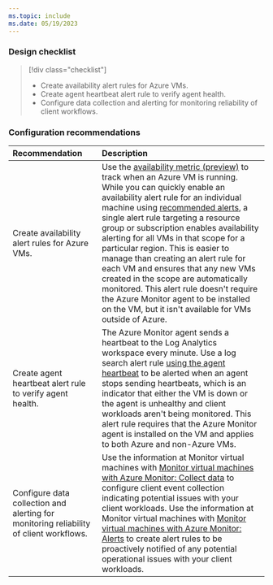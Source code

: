 ```yaml
---
ms.topic: include
ms.date: 05/19/2023
---
```


### Design checklist

> [!div class="checklist"]
> * Create availability alert rules for Azure VMs.
> * Create agent heartbeat alert rule to verify agent health.
> * Configure data collection and alerting for monitoring reliability of client workflows.

### Configuration recommendations

| Recommendation | Description |
|:---------------|:------------|
| Create availability alert rules for Azure VMs. | Use the [availability metric (preview)](../tutorial-monitor-vm-alert-availability.md) to track when an Azure VM is running. While you can quickly enable an availability alert rule for an individual machine using [recommended alerts](../tutorial-monitor-vm-alert-recommended.md), a single alert rule targeting a resource group or subscription enables availability alerting for all VMs in that scope for a particular region. This is easier to manage than creating an alert rule for each VM and ensures that any new VMs created in the scope are automatically monitored. This alert rule doesn't require the Azure Monitor agent to be installed on the VM, but it isn't available for VMs outside of Azure. |
| Create agent heartbeat alert rule to verify agent health. | The Azure Monitor agent sends a heartbeat to the Log Analytics workspace every minute. Use a log search alert rule [using the agent heartbeat](../monitor-virtual-machine-alerts.md#agent-heartbeat) to be alerted when an agent stops sending heartbeats, which is an indicator that either the VM is down or the agent is unhealthy and client workloads aren't being monitored. This alert rule requires that the Azure Monitor agent is installed on the VM and applies to both Azure and non-Azure VMs. |
| Configure data collection and alerting for monitoring reliability of client workflows. | Use the information at Monitor virtual machines with [Monitor virtual machines with Azure Monitor: Collect data](../monitor-virtual-machine-data-collection.md) to configure client event collection indicating potential issues with your client workloads. Use the information at Monitor virtual machines with [Monitor virtual machines with Azure Monitor: Alerts](../monitor-virtual-machine-alerts.md) to create alert rules to be proactively notified of any potential operational issues with your client workloads. |
